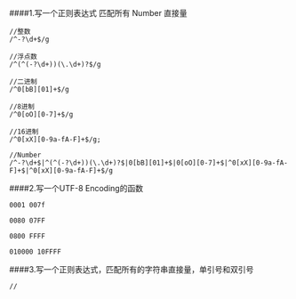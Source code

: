 ####1.写一个正则表达式 匹配所有 Number 直接量


```
//整数
/^-?\d+$/g

//浮点数
/^(^(-?\d+))(\.\d+)?$/g

//二进制
/^0[bB][01]+$/g

//8进制
/^0[oO][0-7]+$/g

//16进制
/^0[xX][0-9a-fA-F]+$/g;

//Number
/^-?\d+$|^(^(-?\d+))(\.\d+)?$|0[bB][01]+$|0[oO][0-7]+$|^0[xX][0-9a-fA-F]+$|^0[xX][0-9a-fA-F]+$/g
```

####2.写一个UTF-8 Encoding的函数
```
0001 007f

0080 07FF

0800 FFFF

010000 10FFFF
```

####3.写一个正则表达式，匹配所有的字符串直接量，单引号和双引号

```
//
```
